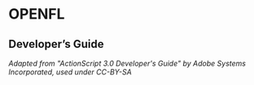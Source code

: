 # OPENFL

## Developer’s Guide

_Adapted from "ActionScript 3.0 Developer's Guide" by Adobe Systems Incorporated, used under CC-BY-SA_